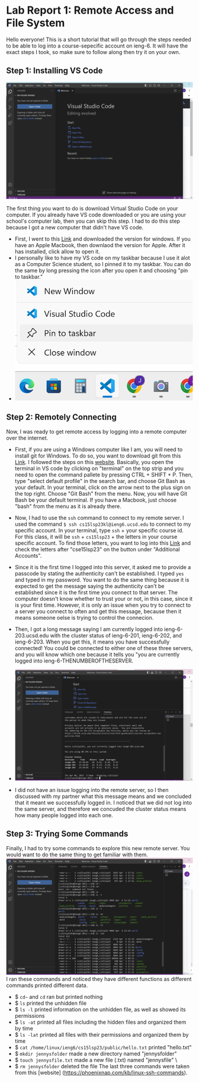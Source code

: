 # Lab Report 1: Remote Access and File System
Hello everyone! This is a short tutorial that will go through the steps needed to be able to log into a course-sepecific account on ieng-6. It will have the exact steps I took, so make sure to follow along then try it on your own. 

## Step 1: Installing VS Code
![Image](screenshot4.png)

The first thing you want to do is download Virtual Studio Code on your computer. If you already have VS code downloaded or you are using your school's computer lab, then you can skip this step. I had to do this step because I got a new computer that didn't have VS code.
* First, I went to this [Link](https://code.visualstudio.com/) and downloaded the version for windows. If you have an Apple Macbook, then downlaod the version for Apple. After it has installed, click allow to open it. 
* I personally like to have my VS code on my taskbar because I use it alot as a Computer Science student, so I pinned it to my taskbar. You can do the same by long pressing the icon after you open it and choosing "pin to taskbar." 
* ![Image](screenshot6.png)


## Step 2: Remotely Connecting
Now, I was ready to get remote access by logging into a remote computer over the internet.
* First, if you are using a Windows computer like I am, you will need to install git for Windows. To do so, you want to download git from this [Link](https://git-scm.com/download/win). I followed the steps on this [website](https://stackoverflow.com/questions/42606837/how-do-i-use-bash-on-windows-from-the-visual-studio-code-integrated-terminal/50527994#50527994). Basically, you open the terminal in VS code by clicking on "terminal" on the top strip and you need to open the command pallete by pressing CTRL + SHIFT + P. Then, type "select default profile" in the search bar, and choose Git Bash as your default. In your terminal, click on the arrow next to the plus sign on the top right. Choose "Git Bash" from the menu. Now, you will have Git Bash be your default terminal. If you have a Macbook, just choose "bash" from the menu as it is already there.
* Now, I had to use the `ssh` command to connect to my remote server. I used the command `$ ssh cs15lsp23kl@ieng6.ucsd.edu` to connect to my specific account. In your terminal, type `ssh` + your specific course id. For this class, it will be `ssh` + `cs15lsp23` + the letters in your course specific account. To find those letters, you want to log into this [Link](https://sdacs.ucsd.edu/~icc/index.php) and check the letters after "cse15lsp23" on the button under "Additional Accounts". 
* Since it is the first time I logged into this server, it asked me to provide a passcode by stating the authenticity can't be established. I typed `yes` and typed in my password. You want to do the same thing because it is expected to get the message saying the authenticity can't be established since it is the first time you connect to that server. The computer doesn't know whether to trust your or not, in this case, since it is your first time. However, it is only an issue when you try to connect to a server you connect to often and get this message, because then it means someone oelse is trying to control the connecion. 
* Then, I got a long message saying I am currently logged into ieng-6-203.ucsd.edu with the cluster status of ieng-6-201, ieng-6-202, and ieng-6-203. When you get this, it means you have successfully connected! You could be connected to either one of these three servers, and you will know which one because it tells you "you are currently logged into ieng-6-THENUMBEROFTHESERVER. 
* ![Image](screenshot2.png)

* I did not have an issue logging into the remote server, so I then discussed with my partner what this message means and we concluded that it meant we successfully logged in. I noticed that we did not log into the same server, and therefore we concuded the cluster status means how many people logged into each one.

## Step 3: Trying Some Commands
Finally, I had to try some commands to explore this new remote server. You would want to do the same thing to get familiar with them. 
![Image](screenshot3.png)
I ran these commands and noticed they have different functions as different commands printed different data. 
* $ `cd~` and `cd` ran but printed nothing
* $ `ls` printed the unhidden file 
* $ `ls -l` printed information on the unhidden file, as well as showed its permissions
* $ `ls -at` printed all files including the hidden files and organized them by time  
* $ `ls -lat` printed all files with their permissions and organized them by time
* $ `cat /home/linux/ieng6/cs15lsp23/public/hello.txt` printed "hello.txt"
* $ `mkdir jennysfolder` made a new directory named "jennysfolder" 
* $ `touch jennysfile.txt` made a new file (.txt) named "jennysfile" \
* $ `rm jennysfolder` deleted the file 
The last three commands were taken from this [website] (https://phoenixnap.com/kb/linux-ssh-commands).


